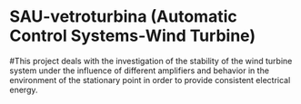 # SAU-vetroturbina (Automatic Control Systems-Wind Turbine)
#This project deals with the investigation of the stability of the wind turbine system under the influence of different amplifiers and behavior in the environment of the stationary point in order to provide consistent electrical energy.
